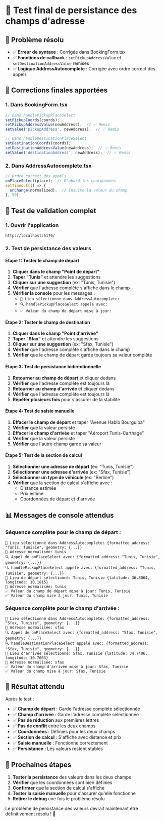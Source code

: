# 🧪 Test final de persistance des champs d'adresse

## 🎯 **Problème résolu**

- ✅ **Erreur de syntaxe** : Corrigée dans BookingForm.tsx
- ✅ **Fonctions de callback** : `setPickupAddressValue` et `setDestinationAddressValue` remises
- ✅ **Logique AddressAutocomplete** : Corrigée avec ordre correct des appels

## 🔧 **Corrections finales apportées**

### **1. Dans BookingForm.tsx**
```javascript
// Dans handlePickupPlaceSelect
setPickupCoords(coords);
setPickupAddressValue(newAddress);  // ✅ Remis
setValue('pickupAddress', newAddress);  // ✅ Remis

// Dans handleDestinationPlaceSelect
setDestinationCoords(coords);
setDestinationAddressValue(newAddress);  // ✅ Remis
setValue('destinationAddress', newAddress);  // ✅ Remis
```

### **2. Dans AddressAutocomplete.tsx**
```javascript
// Ordre correct des appels
onPlaceSelect(place);  // D'abord les coordonnées
setTimeout(() => {
  onChange(normalized);  // Ensuite la valeur du champ
}, 50);
```

## 🧪 **Test de validation complet**

### **1. Ouvrir l'application**
```
http://localhost:5176/
```

### **2. Test de persistance des valeurs**

#### **Étape 1: Tester le champ de départ**
1. **Cliquer dans le champ "Point de départ"**
2. **Taper "Tunis"** et attendre les suggestions
3. **Cliquer sur une suggestion** (ex: "Tunis, Tunisie")
4. **Vérifier** que l'adresse complète s'affiche dans le champ
5. **Vérifier la console** pour les messages :
   - `📍 Lieu sélectionné dans AddressAutocomplete:`
   - `🔍 handlePickupPlaceSelect appelé avec:`
   - `✅ Valeur du champ de départ mise à jour:`

#### **Étape 2: Tester le champ de destination**
1. **Cliquer dans le champ "Point d'arrivée"**
2. **Taper "Sfax"** et attendre les suggestions
3. **Cliquer sur une suggestion** (ex: "Sfax, Tunisie")
4. **Vérifier** que l'adresse complète s'affiche dans le champ
5. **Vérifier** que le champ de départ garde toujours sa valeur complète

#### **Étape 3: Test de persistance bidirectionnelle**
1. **Retourner au champ de départ** et cliquer dedans
2. **Vérifier** que l'adresse complète est toujours là
3. **Retourner au champ d'arrivée** et cliquer dedans
4. **Vérifier** que l'adresse complète est toujours là
5. **Répéter plusieurs fois** pour s'assurer de la stabilité

#### **Étape 4: Test de saisie manuelle**
1. **Effacer le champ de départ** et taper "Avenue Habib Bourguiba"
2. **Vérifier** que la valeur persiste
3. **Effacer le champ d'arrivée** et taper "Aéroport Tunis-Carthage"
4. **Vérifier** que la valeur persiste
5. **Vérifier** que l'autre champ garde sa valeur

#### **Étape 5: Test de la section de calcul**
1. **Sélectionner une adresse de départ** (ex: "Tunis, Tunisie")
2. **Sélectionner une adresse d'arrivée** (ex: "Sfax, Tunisie")
3. **Sélectionner un type de véhicule** (ex: "Berline")
4. **Vérifier** que la section de calcul s'affiche avec :
   - Distance estimée
   - Prix estimé
   - Coordonnées de départ et d'arrivée

## 📊 **Messages de console attendus**

### **Séquence complète pour le champ de départ :**
```
📍 Lieu sélectionné dans AddressAutocomplete: {formatted_address: "Tunis, Tunisie", geometry: {...}}
📍 Adresse normalisée: tunis
🔍 Appel de onPlaceSelect avec: {formatted_address: "Tunis, Tunisie", geometry: {...}}
🔍 handlePickupPlaceSelect appelé avec: {formatted_address: "Tunis, Tunisie", geometry: {...}}
📍 Lieu de départ sélectionné: Tunis, Tunisie {latitude: 36.8064, longitude: 10.1815}
📍 Adresse normalisée: tunis
✅ Valeur du champ de départ mise à jour: Tunis, Tunisie
✅ Valeur du champ mise à jour: Tunis, Tunisie
```

### **Séquence complète pour le champ d'arrivée :**
```
📍 Lieu sélectionné dans AddressAutocomplete: {formatted_address: "Sfax, Tunisie", geometry: {...}}
📍 Adresse normalisée: sfax
🔍 Appel de onPlaceSelect avec: {formatted_address: "Sfax, Tunisie", geometry: {...}}
🔍 handleDestinationPlaceSelect appelé avec: {formatted_address: "Sfax, Tunisie", geometry: {...}}
📍 Lieu d'arrivée sélectionné: Sfax, Tunisie {latitude: 34.7406, longitude: 10.7603}
📍 Adresse normalisée: sfax
✅ Valeur du champ d'arrivée mise à jour: Sfax, Tunisie
✅ Valeur du champ mise à jour: Sfax, Tunisie
```

## 🎯 **Résultat attendu**

Après le test :
- ✅ **Champ de départ** : Garde l'adresse complète sélectionnée
- ✅ **Champ d'arrivée** : Garde l'adresse complète sélectionnée
- ✅ **Pas de réduction** aux premières lettres
- ✅ **Pas de conflit** entre les deux champs
- ✅ **Coordonnées** : Définies pour les deux champs
- ✅ **Section de calcul** : S'affiche avec distance et prix
- ✅ **Saisie manuelle** : Fonctionne correctement
- ✅ **Persistance** : Les valeurs restent stables

## 🔄 **Prochaines étapes**

1. **Tester la persistance** des valeurs dans les deux champs
2. **Vérifier** que les coordonnées sont bien définies
3. **Confirmer** que la section de calcul s'affiche
4. **Tester la saisie manuelle** pour s'assurer qu'elle fonctionne
5. **Retirer le debug** une fois le problème résolu

Le problème de persistance des valeurs devrait maintenant être définitivement résolu ! 🎉
